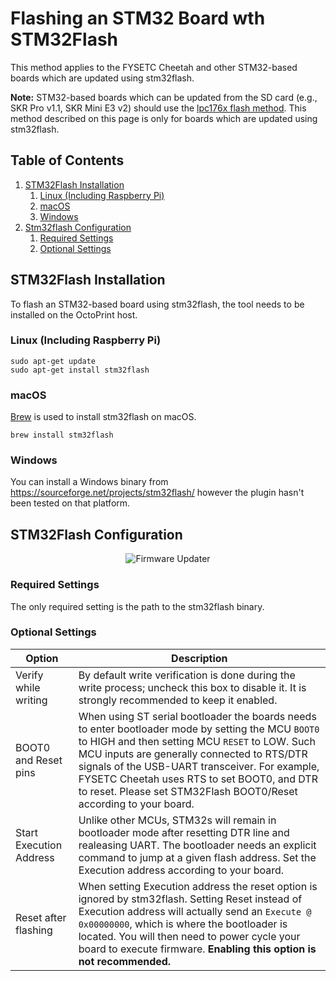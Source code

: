 # Flashing an STM32 Board wth STM32Flash

This method applies to the FYSETC Cheetah and other STM32-based boards which are updated using stm32flash.

**Note:** STM32-based boards which can be updated from the SD card (e.g., SKR Pro v1.1, SKR Mini E3 v2) should use the [lpc176x flash method](lpc176x.md).  This method described on this page is only for boards which are updated using stm32flash.

## Table of Contents
1. [STM32Flash Installation](#stm32flash-installation)
   1. [Linux (Including Raspberry Pi)](#linux-including-raspberry-pi)
   1. [macOS](#macos)
   1. [Windows](#windows)
1. [Stm32flash Configuration](#stm32flash-configuration)
   1. [Required Settings](#required-settings)
   1. [Optional Settings](#optional-settings)

## STM32Flash Installation
To flash an STM32-based board using stm32flash, the tool needs to be installed on the OctoPrint host.

### Linux (Including Raspberry Pi)

```
sudo apt-get update
sudo apt-get install stm32flash
```

### macOS
[Brew](https://brew.sh/) is used to install stm32flash on macOS.

```
brew install stm32flash
```

### Windows
You can install a Windows binary from https://sourceforge.net/projects/stm32flash/ however the plugin hasn't been tested on that platform.

## STM32Flash Configuration
<p align="center">
  <img alt="Firmware Updater" src="../extras/img/stm32flash.png">
</p>

### Required Settings
The only required setting is the path to the stm32flash binary.

### Optional Settings
| Option | Description |
| --- | --- |
| Verify while writing | By default write verification is done during the write process; uncheck this box to disable it.  It is strongly recommended to keep it enabled. |
| BOOT0 and Reset pins | When using ST serial bootloader the boards needs to enter bootloader mode by setting the MCU `BOOT0 ` to HIGH and then setting MCU `RESET` to LOW. Such MCU inputs are generally connected to RTS/DTR signals of the USB-UART transceiver.  For example, FYSETC Cheetah uses RTS to set BOOT0, and DTR to reset.  Please set STM32Flash BOOT0/Reset according to your board.|
| Start Execution Address | Unlike other MCUs, STM32s will remain in bootloader mode after resetting DTR line and realeasing UART. The bootloader needs an explicit command to jump at a given flash address.  Set the Execution address according to your board. |
| Reset after flashing | When setting Execution address the reset option is ignored by stm32flash.  Setting Reset instead of Execution address will actually send an `Execute @ 0x00000000`, which is where the bootloader is located.  You will then need to power cycle your board to execute firmware.  **Enabling this option is not recommended.** |
